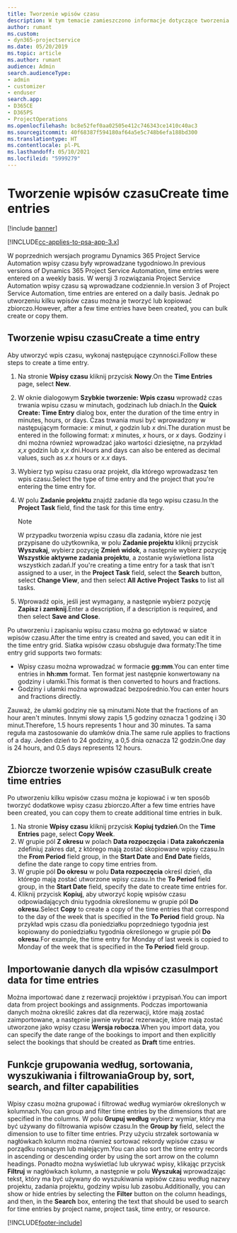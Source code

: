 ```yaml
---
title: Tworzenie wpisów czasu
description: W tym temacie zamieszczono informacje dotyczące tworzenia wpisów czasu.
author: rumant
ms.custom:
- dyn365-projectservice
ms.date: 05/20/2019
ms.topic: article
ms.author: rumant
audience: Admin
search.audienceType:
- admin
- customizer
- enduser
search.app:
- D365CE
- D365PS
- ProjectOperations
ms.openlocfilehash: bc8e52fef0aa02505e412c746343ce1410c40ac3
ms.sourcegitcommit: 40f68387f594180af64a5e5c748b6efa188bd300
ms.translationtype: HT
ms.contentlocale: pl-PL
ms.lasthandoff: 05/10/2021
ms.locfileid: "5999279"
---
```

# <a name="create-time-entries"></a><span data-ttu-id="b17cb-103">Tworzenie wpisów czasu</span><span class="sxs-lookup"><span data-stu-id="b17cb-103">Create time entries</span></span>

[!include [banner](../includes/psa-now-project-operations.md)]

[!INCLUDE[cc-applies-to-psa-app-3.x](../includes/cc-applies-to-psa-app-3x.md)]

<span data-ttu-id="b17cb-104">W poprzednich wersjach programu Dynamics 365 Project Service Automation wpisy czasu były wprowadzane tygodniowo.</span><span class="sxs-lookup"><span data-stu-id="b17cb-104">In previous versions of Dynamics 365 Project Service Automation, time entries were entered on a weekly basis.</span></span> <span data-ttu-id="b17cb-105">W wersji 3 rozwiązania Project Service Automation wpisy czasu są wprowadzane codziennie.</span><span class="sxs-lookup"><span data-stu-id="b17cb-105">In version 3 of Project Service Automation, time entries are entered on a daily basis.</span></span> <span data-ttu-id="b17cb-106">Jednak po utworzeniu kilku wpisów czasu można je tworzyć lub kopiować zbiorczo.</span><span class="sxs-lookup"><span data-stu-id="b17cb-106">However, after a few time entries have been created, you can bulk create or copy them.</span></span>

## <a name="create-a-time-entry"></a><span data-ttu-id="b17cb-107">Tworzenie wpisu czasu</span><span class="sxs-lookup"><span data-stu-id="b17cb-107">Create a time entry</span></span>

<span data-ttu-id="b17cb-108">Aby utworzyć wpis czasu, wykonaj następujące czynności.</span><span class="sxs-lookup"><span data-stu-id="b17cb-108">Follow these steps to create a time entry.</span></span>

1. <span data-ttu-id="b17cb-109">Na stronie **Wpisy czasu** kliknij przycisk **Nowy**.</span><span class="sxs-lookup"><span data-stu-id="b17cb-109">On the **Time Entries** page, select **New**.</span></span>
2. <span data-ttu-id="b17cb-110">W oknie dialogowym **Szybkie tworzenie: Wpis czasu** wprowadź czas trwania wpisu czasu w minutach, godzinach lub dniach.</span><span class="sxs-lookup"><span data-stu-id="b17cb-110">In the **Quick Create: Time Entry** dialog box, enter the duration of the time entry in minutes, hours, or days.</span></span> <span data-ttu-id="b17cb-111">Czas trwania musi być wprowadzony w następującym formacie: *x* minut, *x* godzin lub *x* dni.</span><span class="sxs-lookup"><span data-stu-id="b17cb-111">The duration must be entered in the following format: *x* minutes, *x* hours, or *x* days.</span></span> <span data-ttu-id="b17cb-112">Godziny i dni można również wprowadzać jako wartości dziesiętne, na przykład *x,x* godzin lub *x,x* dni.</span><span class="sxs-lookup"><span data-stu-id="b17cb-112">Hours and days can also be entered as decimal values, such as *x.x* hours or *x.x* days.</span></span>
3. <span data-ttu-id="b17cb-113">Wybierz typ wpisu czasu oraz projekt, dla którego wprowadzasz ten wpis czasu.</span><span class="sxs-lookup"><span data-stu-id="b17cb-113">Select the type of time entry and the project that you're entering the time entry for.</span></span>
4. <span data-ttu-id="b17cb-114">W polu **Zadanie projektu** znajdź zadanie dla tego wpisu czasu.</span><span class="sxs-lookup"><span data-stu-id="b17cb-114">In the **Project Task** field, find the task for this time entry.</span></span>

    > [!NOTE]
    > <span data-ttu-id="b17cb-115">W przypadku tworzenia wpisu czasu dla zadania, które nie jest przypisane do użytkownika, w polu **Zadanie projektu** kliknij przycisk **Wyszukaj**, wybierz pozycję **Zmień widok**, a następnie wybierz pozycję **Wszystkie aktywne zadania projektu**, a zostanie wyświetlona lista wszystkich zadań.</span><span class="sxs-lookup"><span data-stu-id="b17cb-115">If you're creating a time entry for a task that isn't assigned to a user, in the **Project Task** field, select the **Search** button, select **Change View**, and then select **All Active Project Tasks** to list all tasks.</span></span>

5. <span data-ttu-id="b17cb-116">Wprowadź opis, jeśli jest wymagany, a następnie wybierz pozycję **Zapisz i zamknij**.</span><span class="sxs-lookup"><span data-stu-id="b17cb-116">Enter a description, if a description is required, and then select **Save and Close**.</span></span>

<span data-ttu-id="b17cb-117">Po utworzeniu i zapisaniu wpisu czasu można go edytować w siatce wpisów czasu.</span><span class="sxs-lookup"><span data-stu-id="b17cb-117">After the time entry is created and saved, you can edit it in the time entry grid.</span></span> <span data-ttu-id="b17cb-118">Siatka wpisów czasu obsługuje dwa formaty:</span><span class="sxs-lookup"><span data-stu-id="b17cb-118">The time entry grid supports two formats:</span></span>

- <span data-ttu-id="b17cb-119">Wpisy czasu można wprowadzać w formacie **gg:mm**.</span><span class="sxs-lookup"><span data-stu-id="b17cb-119">You can enter time entries in **hh:mm** format.</span></span> <span data-ttu-id="b17cb-120">Ten format jest następnie konwertowany na godziny i ułamki.</span><span class="sxs-lookup"><span data-stu-id="b17cb-120">This format is then converted to hours and fractions.</span></span>
- <span data-ttu-id="b17cb-121">Godziny i ułamki można wprowadzać bezpośrednio.</span><span class="sxs-lookup"><span data-stu-id="b17cb-121">You can enter hours and fractions directly.</span></span>

<span data-ttu-id="b17cb-122">Zauważ, że ułamki godziny nie są minutami.</span><span class="sxs-lookup"><span data-stu-id="b17cb-122">Note that the fractions of an hour aren't minutes.</span></span> <span data-ttu-id="b17cb-123">Innymi słowy zapis 1,5 godziny oznacza 1 godzinę i 30 minut.</span><span class="sxs-lookup"><span data-stu-id="b17cb-123">Therefore, 1.5 hours represents 1 hour and 30 minutes.</span></span> <span data-ttu-id="b17cb-124">Ta sama reguła ma zastosowanie do ułamków dnia.</span><span class="sxs-lookup"><span data-stu-id="b17cb-124">The same rule applies to fractions of a day.</span></span> <span data-ttu-id="b17cb-125">Jeden dzień to 24 godziny, a 0,5 dnia oznacza 12 godzin.</span><span class="sxs-lookup"><span data-stu-id="b17cb-125">One day is 24 hours, and 0.5 days represents 12 hours.</span></span>

## <a name="bulk-create-time-entries"></a><span data-ttu-id="b17cb-126">Zbiorcze tworzenie wpisów czasu</span><span class="sxs-lookup"><span data-stu-id="b17cb-126">Bulk create time entries</span></span>

<span data-ttu-id="b17cb-127">Po utworzeniu kilku wpisów czasu można je kopiować i w ten sposób tworzyć dodatkowe wpisy czasu zbiorczo.</span><span class="sxs-lookup"><span data-stu-id="b17cb-127">After a few time entries have been created, you can copy them to create additional time entries in bulk.</span></span>

1. <span data-ttu-id="b17cb-128">Na stronie **Wpisy czasu** kliknij przycisk **Kopiuj tydzień**.</span><span class="sxs-lookup"><span data-stu-id="b17cb-128">On the **Time Entries** page, select **Copy Week**.</span></span>
2. <span data-ttu-id="b17cb-129">W grupie pól **Z okresu** w polach **Data rozpoczęcia** i **Data zakończenia** zdefiniuj zakres dat, z którego mają zostać skopiowane wpisy czasu.</span><span class="sxs-lookup"><span data-stu-id="b17cb-129">In the **From Period** field group, in the **Start Date** and **End Date** fields, define the date range to copy time entries from.</span></span>
3. <span data-ttu-id="b17cb-130">W grupie pól **Do okresu** w polu **Data rozpoczęcia** określ dzień, dla którego mają zostać utworzone wpisy czasu.</span><span class="sxs-lookup"><span data-stu-id="b17cb-130">In the **To Period** field group, in the **Start Date** field, specify the date to create time entries for.</span></span>
4. <span data-ttu-id="b17cb-131">Kliknij przycisk **Kopiuj**, aby utworzyć kopię wpisów czasu odpowiadających dniu tygodnia określonemu w grupie pól **Do okresu**.</span><span class="sxs-lookup"><span data-stu-id="b17cb-131">Select **Copy** to create a copy of the time entries that correspond to the day of the week that is specified in the **To Period** field group.</span></span> <span data-ttu-id="b17cb-132">Na przykład wpis czasu dla poniedziałku poprzedniego tygodnia jest kopiowany do poniedziałku tygodnia określonego w grupie pól **Do okresu**.</span><span class="sxs-lookup"><span data-stu-id="b17cb-132">For example, the time entry for Monday of last week is copied to Monday of the week that is specified in the **To Period** field group.</span></span>

## <a name="import-data-for-time-entries"></a><span data-ttu-id="b17cb-133">Importowanie danych dla wpisów czasu</span><span class="sxs-lookup"><span data-stu-id="b17cb-133">Import data for time entries</span></span>

<span data-ttu-id="b17cb-134">Można importować dane z rezerwacji projektów i przypisań.</span><span class="sxs-lookup"><span data-stu-id="b17cb-134">You can import data from project bookings and assignments.</span></span> <span data-ttu-id="b17cb-135">Podczas importowania danych można określić zakres dat dla rezerwacji, które mają zostać zaimportowane, a następnie jawnie wybrać rezerwacje, które mają zostać utworzone jako wpisy czasu **Wersja robocza**.</span><span class="sxs-lookup"><span data-stu-id="b17cb-135">When you import data, you can specify the date range of the bookings to import and then explicitly select the bookings that should be created as **Draft** time entries.</span></span>

## <a name="group-by-sort-search-and-filter-capabilities"></a><span data-ttu-id="b17cb-136">Funkcje grupowania według, sortowania, wyszukiwania i filtrowania</span><span class="sxs-lookup"><span data-stu-id="b17cb-136">Group by, sort, search, and filter capabilities</span></span>

<span data-ttu-id="b17cb-137">Wpisy czasu można grupować i filtrować według wymiarów określonych w kolumnach.</span><span class="sxs-lookup"><span data-stu-id="b17cb-137">You can group and filter time entries by the dimensions that are specified in the columns.</span></span> <span data-ttu-id="b17cb-138">W polu **Grupuj według** wybierz wymiar, który ma być używany do filtrowania wpisów czasu.</span><span class="sxs-lookup"><span data-stu-id="b17cb-138">In the **Group by** field, select the dimension to use to filter time entries.</span></span> <span data-ttu-id="b17cb-139">Przy użyciu strzałek sortowania w nagłówkach kolumn można również sortować rekordy wpisów czasu w porządku rosnącym lub malejącym.</span><span class="sxs-lookup"><span data-stu-id="b17cb-139">You can also sort the time entry records in ascending or descending order by using the sort arrow on the column headings.</span></span> <span data-ttu-id="b17cb-140">Ponadto można wyświetlać lub ukrywać wpisy, klikając przycisk **Filtruj** w nagłówkach kolumn, a następnie w polu **Wyszukaj** wprowadzając tekst, który ma być używany do wyszukiwania wpisów czasu według nazwy projektu, zadania projektu, godziny wpisu lub zasobu.</span><span class="sxs-lookup"><span data-stu-id="b17cb-140">Additionally, you can show or hide entries by selecting the **Filter** button on the column headings, and then, in the **Search** box, entering the text that should be used to search for time entries by project name, project task, time entry, or resource.</span></span>


[!INCLUDE[footer-include](../includes/footer-banner.md)]